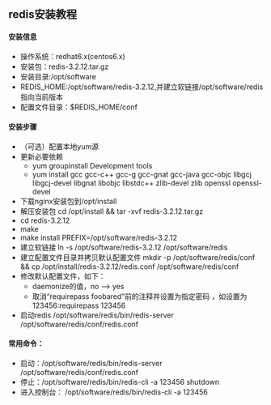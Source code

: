 ## redis安装教程
#### 安装信息
- 操作系统：redhat6.x(centos6.x)
- 安装包：redis-3.2.12.tar.gz
- 安装目录:/opt/software
- REDIS_HOME:/opt/software/redis-3.2.12,并建立软链接/opt/software/redis指向当前版本
- 配置文件目录：$REDIS_HOME/conf

#### 安装步骤 
- （可选）配置本地yum源
- 更新必要依赖
    + yum groupinstall Development tools
    + yum install gcc gcc-c++ gcc-g gcc-gnat gcc-java gcc-objc libgcj libgcj-devel libgnat libobjc libstdc++ zlib-devel zlib openssl openssl-devel
- 下载nginx安装包到/opt/install
- 解压安装包 cd /opt/install && tar -xvf redis-3.2.12.tar.gz
- cd redis-3.2.12
- make
- make install PREFIX=/opt/software/redis-3.2.12
- 建立软链接 ln -s /opt/software/redis-3.2.12 /opt/software/redis
- 建立配置文件目录并拷贝默认配置文件 mkdir -p /opt/software/redis/conf && cp /opt/install/redis-3.2.12/redis.conf /opt/software/redis/conf
- 修改默认配置文件，如下：
	+ daemonize的值，no --> yes
	+ 取消“requirepass foobared”前的注释并设置为指定密码 ，如设置为123456:requirepass 123456
- 启动redis /opt/software/redis/bin/redis-server /opt/software/redis/conf/redis.conf

#### 常用命令：
- 启动：/opt/software/redis/bin/redis-server /opt/software/redis/conf/redis.conf
- 停止：/opt/software/redis/bin/redis-cli -a 123456 shutdown
- 进入控制台： /opt/software/redis/bin/redis-cli -a 123456
